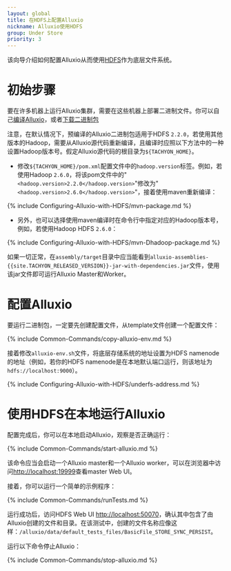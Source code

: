 ```yaml
---
layout: global
title: 在HDFS上配置Alluxio
nickname: Alluxio使用HDFS
group: Under Store
priority: 3
---
```


该向导介绍如何配置Alluxio从而使用[HDFS](https://hadoop.apache.org/docs/stable/hadoop-project-dist/hadoop-hdfs/HdfsUserGuide.html)作为底层文件系统。

# 初始步骤

要在许多机器上运行Alluxio集群，需要在这些机器上部署二进制文件。你可以自己[编译Alluxio](Building-Alluxio-Master-Branch.html)，或者[下载二进制包](Running-Alluxio-Locally.html)

注意，在默认情况下，预编译的Alluxio二进制包适用于HDFS `2.2.0`，若使用其他版本的Hadoop，需要从Alluxio源代码重新编译，且编译时应照以下方法中的一种设置Hadoop版本号。假定Alluxio源代码的根目录为`${TACHYON_HOME}`。

* 修改`${TACHYON_HOME}/pom.xml`配置文件中的`hadoop.version`标签。例如，若使用Hadoop `2.6.0`，将该pom文件中的"`<hadoop.version>2.2.0</hadoop.version>`"修改为"`<hadoop.version>2.6.0</hadoop.version>`"，接着使用maven重新编译：

{% include Configuring-Alluxio-with-HDFS/mvn-package.md %}

* 另外，也可以选择使用maven编译时在命令行中指定对应的Hadoop版本号，例如，若使用Hadoop HDFS `2.6.0`：

{% include Configuring-Alluxio-with-HDFS/mvn-Dhadoop-package.md %}

如果一切正常，在`assembly/target`目录中应当能看到`alluxio-assemblies-{{site.TACHYON_RELEASED_VERSION}}-jar-with-dependencies.jar`文件，使用该jar文件即可运行Alluxio Master和Worker。

# 配置Alluxio

要运行二进制包，一定要先创建配置文件，从template文件创建一个配置文件：

{% include Common-Commands/copy-alluxio-env.md %}

接着修改`alluxio-env.sh`文件，将底层存储系统的地址设置为HDFS namenode的地址（例如，若你的HDFS namenode是在本地默认端口运行，则该地址为`hdfs://localhost:9000`）。

{% include Configuring-Alluxio-with-HDFS/underfs-address.md %}

# 使用HDFS在本地运行Alluxio

配置完成后，你可以在本地启动Alluxio，观察是否正确运行：

{% include Common-Commands/start-alluxio.md %}

该命令应当会启动一个Alluxio master和一个Alluxio worker，可以在浏览器中访问[http://localhost:19999](http://localhost:19999)查看master Web UI。

接着，你可以运行一个简单的示例程序：

{% include Common-Commands/runTests.md %}

运行成功后，访问HDFS Web UI [http://localhost:50070](http://localhost:50070)，确认其中包含了由Alluxio创建的文件和目录。在该测试中，创建的文件名称应像这样：`/alluxio/data/default_tests_files/BasicFile_STORE_SYNC_PERSIST`。

运行以下命令停止Alluxio：

{% include Common-Commands/stop-alluxio.md %}
